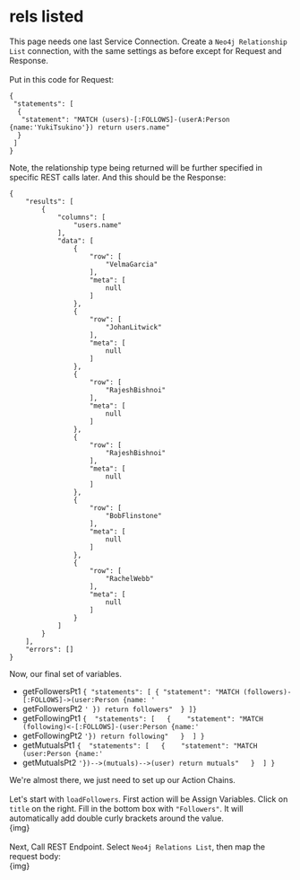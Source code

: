 

# rels listed

This page needs one last Service Connection. Create a `Neo4j Relationship List` connection, with the same settings as before except for Request and Response.<br>
<br>
Put in this code for Request:
```
{
 "statements": [
  {
   "statement": "MATCH (users)-[:FOLLOWS]-(userA:Person {name:'YukiTsukino'}) return users.name"
  }
 ]
}
```
Note, the relationship type being returned will be further specified in specific REST calls later. 
And this should be the Response:
```
{
    "results": [
        {
            "columns": [
                "users.name"
            ],
            "data": [
                {
                    "row": [
                        "VelmaGarcia"
                    ],
                    "meta": [
                        null
                    ]
                },
                {
                    "row": [
                        "JohanLitwick"
                    ],
                    "meta": [
                        null
                    ]
                },
                {
                    "row": [
                        "RajeshBishnoi"
                    ],
                    "meta": [
                        null
                    ]
                },
                {
                    "row": [
                        "RajeshBishnoi"
                    ],
                    "meta": [
                        null
                    ]
                },
                {
                    "row": [
                        "BobFlinstone"
                    ],
                    "meta": [
                        null
                    ]
                },
                {
                    "row": [
                        "RachelWebb"
                    ],
                    "meta": [
                        null
                    ]
                }
            ]
        }
    ],
    "errors": []
}
```

Now, our final set of variables.<br>

- getFollowersPt1 `{ "statements": [ { "statement": "MATCH (followers)-[:FOLLOWS]->(user:Person {name: '`
- getFollowersPt2 `' }) return followers"  } ]}`
- getFollowingPt1 `{  "statements": [   {    "statement": "MATCH (following)<-[:FOLLOWS]-(user:Person {name:'`
- getFollowingPt2 `'}) return following"   }  ] }`
- getMutualsPt1 `{  "statements": [   {    "statement": "MATCH (user:Person {name:'`
- getMutualsPt2 `'})-->(mutuals)-->(user) return mutuals"   }  ] }`

We're almost there, we just need to set up our Action Chains.<br>
<br>
Let's start with `loadFollowers`. First action will be Assign Variables. Click on `title` on the right. Fill in the bottom box with `"Followers"`. It will automatically add double curly brackets around the value.<br>
{img}<br>
<br>
Next, Call REST Endpoint. Select  `Neo4j Relations List`, then map the request body:<br>
{img}<br>
<br>

